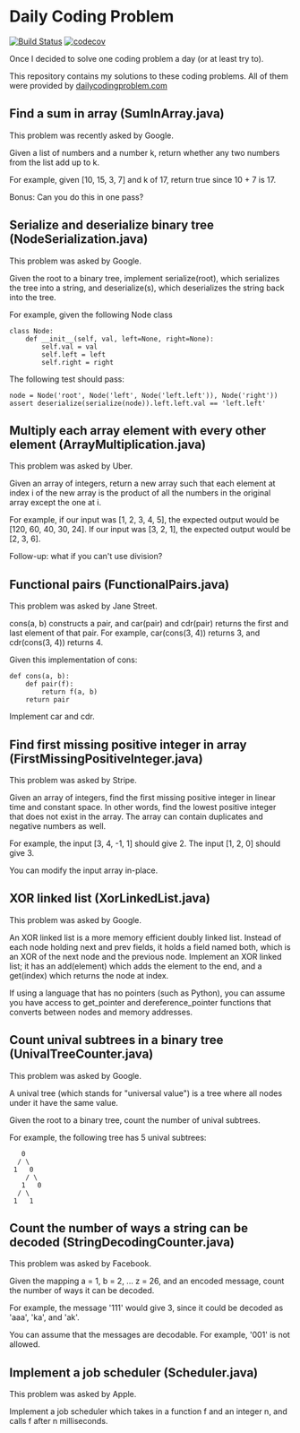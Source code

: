 # Daily Coding Problem

[![Build Status](https://travis-ci.com/kaliy/daily-coding-problem.svg?branch=master)](https://travis-ci.com/kaliy/daily-coding-problem)
[![codecov](https://codecov.io/gh/kaliy/daily-coding-problem/branch/master/graph/badge.svg)](https://codecov.io/gh/kaliy/daily-coding-problem)

Once I decided to solve one coding problem a day (or at least try to).

This repository contains my solutions to these coding problems. All of them were provided by [dailycodingproblem.com](https://www.dailycodingproblem.com)

## Find a sum in array (SumInArray.java)

This problem was recently asked by Google.

Given a list of numbers and a number k, return whether any two numbers from the list add up to k.

For example, given [10, 15, 3, 7] and k of 17, return true since 10 + 7 is 17.

Bonus: Can you do this in one pass?

## Serialize and deserialize binary tree (NodeSerialization.java)

This problem was asked by Google.

Given the root to a binary tree, implement serialize(root), which serializes the tree into a string, and deserialize(s), which deserializes the string back into the tree.

For example, given the following Node class

~~~~
class Node:
    def __init__(self, val, left=None, right=None):
        self.val = val
        self.left = left
        self.right = right
~~~~
        
The following test should pass:

~~~~
node = Node('root', Node('left', Node('left.left')), Node('right'))
assert deserialize(serialize(node)).left.left.val == 'left.left'
~~~~

## Multiply each array element with every other element (ArrayMultiplication.java)

This problem was asked by Uber.

Given an array of integers, return a new array such that each element at index i of the new array is the product of all the numbers in the original array except the one at i.

For example, if our input was [1, 2, 3, 4, 5], the expected output would be [120, 60, 40, 30, 24]. If our input was [3, 2, 1], the expected output would be [2, 3, 6].

Follow-up: what if you can't use division?

## Functional pairs (FunctionalPairs.java)

This problem was asked by Jane Street.

cons(a, b) constructs a pair, and car(pair) and cdr(pair) returns the first and last element of that pair. For example, car(cons(3, 4)) returns 3, and cdr(cons(3, 4)) returns 4.

Given this implementation of cons:

~~~~
def cons(a, b):
    def pair(f):
        return f(a, b)
    return pair
~~~~

Implement car and cdr.

## Find first missing positive integer in array (FirstMissingPositiveInteger.java)

This problem was asked by Stripe.

Given an array of integers, find the first missing positive integer in linear time and constant space. In other words, find the lowest positive integer that does not exist in the array. The array can contain duplicates and negative numbers as well.

For example, the input [3, 4, -1, 1] should give 2. The input [1, 2, 0] should give 3.

You can modify the input array in-place.

## XOR linked list (XorLinkedList.java)

This problem was asked by Google.

An XOR linked list is a more memory efficient doubly linked list. Instead of each node holding next and prev fields, it holds a field named both, which is an XOR of the next node and the previous node. Implement an XOR linked list; it has an add(element) which adds the element to the end, and a get(index) which returns the node at index.

If using a language that has no pointers (such as Python), you can assume you have access to get_pointer and dereference_pointer functions that converts between nodes and memory addresses.

## Count unival subtrees in a binary tree (UnivalTreeCounter.java)

This problem was asked by Google.

A unival tree (which stands for "universal value") is a tree where all nodes under it have the same value.

Given the root to a binary tree, count the number of unival subtrees.

For example, the following tree has 5 unival subtrees:

~~~~
   0
  / \
 1   0
    / \
   1   0
  / \
 1   1
~~~~

## Count the number of ways a string can be decoded (StringDecodingCounter.java)

This problem was asked by Facebook.

Given the mapping a = 1, b = 2, ... z = 26, and an encoded message, count the number of ways it can be decoded.

For example, the message '111' would give 3, since it could be decoded as 'aaa', 'ka', and 'ak'.

You can assume that the messages are decodable. For example, '001' is not allowed.

## Implement a job scheduler (Scheduler.java)

This problem was asked by Apple.

Implement a job scheduler which takes in a function f and an integer n, and calls f after n milliseconds.

